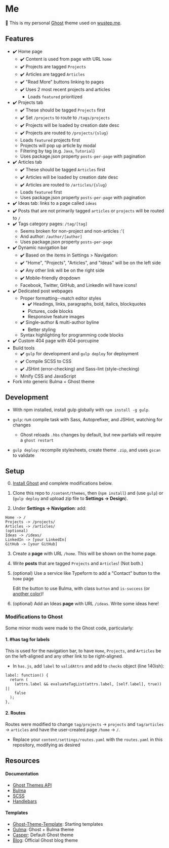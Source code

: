 # Me

👻 This is my personal [Ghost](https://ghost.org) theme used on [wustep.me](https://wustep.me).

## Features

- ✔️ Home page
  - ✔️ Content is used from page with URL `home`
  - ✔️ Projects are tagged `Projects`
  - ✔️ Articles are tagged `Articles`
  - ✔️ "Read More" buttons linking to pages
  - ✔️ Uses 2 most recent projects and articles
    - Loads `featured` prioritized
- ✔️ Projects tab
  - ✔️ These should be tagged `Projects` first
  - ✔️ Set `/projects` to route to `/tags/projects`
  - ✔️ Projects will be loaded by creation date desc
  - ✔️ Projects are routed to `/projects/{slug}`
  - Loads `featured` projects first
  - Projects will pop up article by modal
  - Filtering by tag (e.g. `Java`, `Tutorial`)
  - Uses package.json property `posts-per-page` with pagination
- ✔️ Articles tab
  - ✔️ These should be tagged `Articles` first
  - ✔️ Articles will be loaded by creation date desc
  - ✔️ Articles are routed to `/articles/{slug}`
  - Loads `featured` first
  - Uses package.json property `posts-per-page` with pagination
- ✔️ Ideas tab: links to a page called `ideas`
- ✔️ Posts that are not primarily tagged `articles` or `projects` will be routed to `/`
- ✔️ Tags category pages: `/tag/[tag]`
  - Seems broken for non-project and non-articles :'(
  - And author: `/author/[author]`
  - Uses package.json property `posts-per-page`
- ✔️ Dynamic navigation bar
  - ✔️ Based on the items in Settings > Navigation:
  - ✔️ "Home", "Projects", "Articles", and "Ideas" will be on the left side
  - ✔️ Any other link will be on the right side
  - ✔️ Mobile-friendly dropdown
  - Facebook, Twitter, GitHub, and LinkedIn will have icons!
- ✔️ Dedicated post webpages
  - Proper formatting--match editor styles
    - ✔️ Headings, links, paragraphs, bold, italics, blockquotes
    - Pictures, code blocks
    - Responsive feature images
  - ✔️ Single-author & multi-author byline
    - Better styling
  - Syntax highlighting for programming code blocks
- ✔️ Custom 404 page with 404-porcupine
- Build tools
  - ✔️ `gulp` for development and `gulp deploy` for deployment
  - ✔️ Compile SCSS to CSS
  - ✔️ JSHint (error-checking) and Sass-lint (style-checking)
  - Minify CSS and JavaScript
- Fork into generic Bulma + Ghost theme

## Development

- With npm installed, install gulp globally with `npm install -g gulp`.

- `gulp`: run compile task with Sass, Autoprefixer, and JSHint, watching for changes

  - Ghost reloads `.hbs` changes by default, but new partials will require a `ghost restart`

- `gulp deploy`: recompile stylesheets, create theme `.zip`, and uses `gscan` to validate

## Setup

0. [Install Ghost](https://docs.ghost.org/setup/) and complete modifications below.

1. Clone this repo to `/content/themes`, then (`npm install`) and (use `gulp`) or (`gulp deploy` and upload zip file to **Settings -> Design**).

1. Under **Settings -> Navigation**: add:

```
Home -> /
Projects -> /projects/
Articles -> /articles/
(optional)
Ideas -> /ideas/
LinkedIn -> [your LinkedIn]
GitHub -> [your GitHub]
```

3. Create a **page** with URL `/home`. This will be shown on the home page.

4. Write **posts** that are tagged `Projects` and `Articles`! (Not both.)

5. (optional) Use a service like Typeform to add a "Contact" button to the `home` page

   Edit the button to use Bulma, with class `button` and `is-success` (or [another color](https://bulma.io/documentation/overview/colors/))!

6. (optional) Add an Ideas **page** with URL `/ideas`. Write some ideas here!

### Modifications to Ghost

Some minor mods were made to the Ghost code, particularly:

#### 1. \#has tag for labels

This is used for the navigation bar, to have `Home`, `Projects`, and `Articles` be on the left-aligned and any other link to be right-aligned.

- In `has.js`, add `label` to `validAttrs` and add to `checks` object (line 140ish):

```
label: function() {
  return (
    (attrs.label && evaluateTagList(attrs.label, [self.label], true)) ||
    false
  );
},
```

#### 2. Routes

Routes were modified to change `tag/projects` -> `projects` and `tag/articles` -> `articles` and have the user-created page `/home` -> `/`.

- Replace your `content/settings/routes.yaml` with the `routes.yaml` in this repository, modifying as desired

## Resources

#### Documentation

- [Ghost Themes API](https://docs.ghost.org/api/handlebars-themes/)
- [Bulma](https://bulma.io/)
- [SCSS](https://sass-lang.com/guide)
- [Handlebars](https://handlebarsjs.com/)

#### Templates

- [Ghost-Theme-Template](https://github.com/thoughtbot/ghost-theme-template): Starting templates
- [Gulma](https://github.com/simply-fiete/Gulma): Ghost + Bulma theme
- [Casper](https://github.com/TryGhost/Casper): Default Ghost theme
- [Blog](https://github.com/TryGhost/Blog): Official Ghost blog theme
